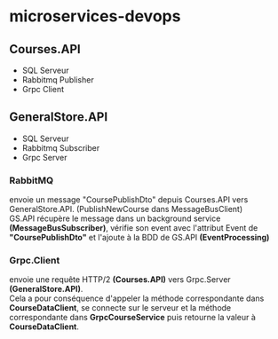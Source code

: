 # microservices-devops

## Courses.API
  - SQL Serveur
  - Rabbitmq Publisher
  - Grpc Client

## GeneralStore.API
  - SQL Serveur
  - Rabbitmq Subscriber
  - Grpc Server

### RabbitMQ <br>
envoie un message "CoursePublishDto" depuis Courses.API vers GeneralStore.API. (PublishNewCourse dans MessageBusClient) <br>
GS.API récupère le message dans un background service <b>(MessageBusSubscriber)</b>, vérifie son event avec l'attribut Event de <b>"CoursePublishDto"</b> et l'ajoute à la BDD de GS.API <b>(EventProcessing)</b>

### Grpc.Client <br>
envoie une requête HTTP/2 <b>(Courses.API)</b> vers Grpc.Server <b>(GeneralStore.API)</b>. <br>
Cela a pour conséquence d'appeler la méthode correspondante dans <b>CourseDataClient</b>, se connecte sur le serveur et la méthode correspondante dans <b>GrpcCourseService</b> puis retourne la valeur à <b>CourseDataClient</b>.
